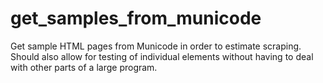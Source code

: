 

# get_samples_from_municode

Get sample HTML pages from Municode in order to estimate scraping.
Should also allow for testing of individual elements without having to deal with other parts of a large program.

